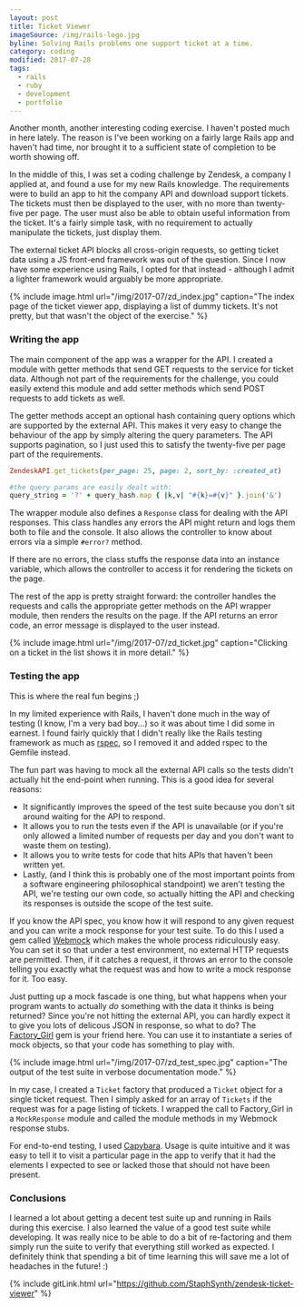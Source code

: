 ```yaml
---
layout: post
title: Ticket Viewer
imageSource: /img/rails-logo.jpg
byline: Solving Rails problems one support ticket at a time.
category: coding
modified: 2017-07-28
tags:
  - rails
  - ruby
  - development
  - portfolio
---
```


Another month, another interesting coding exercise. I haven't posted much in here lately. The reason is I've been working on a fairly large Rails app and haven't had time, nor brought it to a sufficient state of completion to be worth showing off.

In the middle of this, I was set a coding challenge by Zendesk, a company I applied at, and found a use for my new Rails knowledge. The requirements were to build an app to hit the company API and download support tickets. The tickets must then be displayed to the user, with no more than twenty-five per page. The user must also be able to obtain useful information from the ticket. It's a fairly simple task, with no requirement to actually manipulate the tickets, just display them.

The external ticket API blocks all cross-origin requests, so getting ticket data using a JS front-end framework was out of the question. Since I now have some experience using Rails, I opted for that instead - although I admit a lighter framework would arguably be more appropriate.

{% include image.html url="/img/2017-07/zd_index.jpg" caption="The index page of the ticket viewer app, displaying a list of dummy tickets. It's not pretty, but that wasn't the object of the exercise." %}

### Writing the app

The main component of the app was a wrapper for the API. I created a module with getter methods that send GET requests to the service for ticket data. Although not part of the requirements for the challenge, you could easily extend this module and add setter methods which send POST requests to add tickets as well.

The getter methods accept an optional hash containing query options which are supported by the external API. This makes it very easy to change the behaviour of the app by simply altering the query parameters. The API supports pagination, so I just used this to satisfy the twenty-five per page part of the requirements.

```ruby
ZendeskAPI.get_tickets(per_page: 25, page: 2, sort_by: :created_at)

#the query params are easily dealt with:
query_string = '?' + query_hash.map { |k,v| "#{k}=#{v}" }.join('&')
```

The wrapper module also defines a `Response` class for dealing with the API responses. This class handles any errors the API might return and logs them both to file and the console. It also allows the controller to know about errors via a simple `#error?` method.

If there are no errors, the class stuffs the response data into an instance variable, which allows the controller to access it for rendering the tickets on the page.

The rest of the app is pretty straight forward: the controller handles the requests and calls the appropriate getter methods on the API wrapper module, then renders the results on the page. If the API returns an error code, an error message is displayed to the user instead.

{% include image.html url="/img/2017-07/zd_ticket.jpg" caption="Clicking on a ticket in the list shows it in more detail." %}

### Testing the app

This is where the real fun begins ;)

In my limited experience with Rails, I haven't done much in the way of testing (I know, I'm a very bad boy...) so it was about time I did some in earnest. I found fairly quickly that I didn't really like the Rails testing framework as much as [rspec](http://rspec.info/), so I removed it and added rspec to the Gemfile instead.

The fun part was having to mock all the external API calls so the tests didn't actually hit the end-point when running. This is a good idea for several reasons:

* It significantly improves the speed of the test suite because you don't sit around waiting for the API to respond.
* It allows you to run the tests even if the API is unavailable (or if you're only allowed a limited number of requests per day and you don't want to waste them on testing).
* It allows you to write tests for code that hits APIs that haven't been written yet.
* Lastly, (and I think this is probably one of the most important points from a software engineering philosophical standpoint) we aren't testing the API, we're testing our own code, so actually hitting the API and checking its responses is outside the scope of the test suite.

If you know the API spec, you know how it will respond to any given request and you can write a mock response for your test suite. To do this I used a gem called [Webmock](https://github.com/bblimke/webmock) which makes the whole process ridiculously easy. You can set it so that under a test environment, no external HTTP requests are permitted. Then, if it catches a request, it throws an error to the console telling you exactly what the request was and how to write a mock response for it. Too easy.

Just putting up a mock fascade is one thing, but what happens when your program wants to actually _do_ something with the data it thinks is being returned? Since you're not hitting the external API, you can hardly expect it to give you lots of delicous JSON in response, so what to do? The [Factory_Girl](https://github.com/thoughtbot/factory_girl) gem is your friend here. You can use it to instantiate a series of mock objects, so that your code has something to play with.

{% include image.html url="/img/2017-07/zd_test_spec.jpg" caption="The output of the test suite in verbose documentation mode." %}

In my case, I created a `Ticket` factory that produced a `Ticket` object for a single ticket request. Then I simply asked for an array of `Tickets` if the request was for a page listing of tickets. I wrapped the call to Factory_Girl in a `MockResponse` module and called the module methods in my Webmock response stubs.

For end-to-end testing, I used [Capybara](https://github.com/teamcapybara/capybara). Usage is quite intuitive and it was easy to tell it to visit a particular page in the app to verify that it had the elements I expected to see or lacked those that should not have been present.

### Conclusions

I learned a lot about getting a decent test suite up and running in Rails during this exercise. I also learned the value of a good test suite while developing. It was really nice to be able to do a bit of re-factoring and them simply run the suite to verify that everything still worked as expected. I definitely think that spending a bit of time learning this will save me a lot of headaches in the future! :)

{% include gitLink.html url="https://github.com/StaphSynth/zendesk-ticket-viewer" %}
